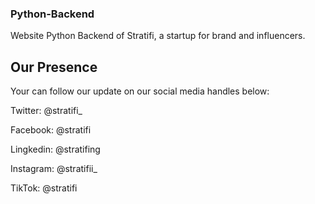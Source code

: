 ### Python-Backend
Website Python Backend of Stratifi, a startup for brand and influencers.


## Our Presence
Your can follow our update on our social media handles below:

Twitter: @stratifi_

Facebook: @stratifi

Lingkedin: @stratifing

Instagram: @stratifii_

TikTok: @stratifi
